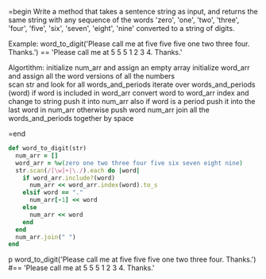 =begin
Write a method that takes a sentence string as input, and returns the same string with any sequence of the words 'zero', 'one', 'two', 'three', 'four', 'five', 'six', 'seven', 'eight', 'nine' converted to a string of digits.

Example:
word_to_digit('Please call me at five five five one two three four. Thanks.') == 'Please call me at 5 5 5 1 2 3 4. Thanks.'

Algortithm:
initialize num_arr and assign an empty array
initialize word_arr and assign all the word versions of all the numbers  
scan str and look for all words_and_periods
iterate over words_and_periods (word)
    if word is included in word_arr
        convert word to word_arr index and change to string
        push it into num_arr
    also if word is a period
        push it into the last word in num_arr
    otherwise
        push word num_arr
join all the words_and_periods together by space

=end

```ruby
def word_to_digit(str)
  num_arr = []
  word_arr = %w(zero one two three four five six seven eight nine)
  str.scan(/[\w]+|\./).each do |word|
    if word_arr.include?(word)
      num_arr << word_arr.index(word).to_s
    elsif word == "."
      num_arr[-1] << word
    else
      num_arr << word
    end
  end
  num_arr.join(" ")
end
```

p word_to_digit('Please call me at five five five one two three four. Thanks.') #== 'Please call me at 5 5 5 1 2 3 4. Thanks.'
